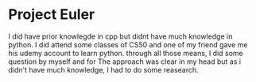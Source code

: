 # Project Euler

I did have prior knowlegde in cpp but didnt have much knowledge in python. I did attend some classes of CS50 and one of my friend gave me his udemy account to learn python. through all those means, I did some question by myself and for The approach was clear in my head but as i didn't have much knowledge, I had to do some reasearch.
